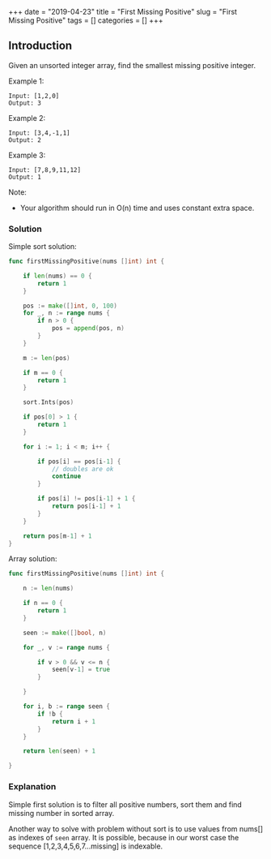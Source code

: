 +++
date = "2019-04-23"
title = "First Missing Positive"
slug = "First Missing Positive"
tags = []
categories = []
+++

## Introduction

Given an unsorted integer array, find the smallest missing positive integer.

Example 1:
```
Input: [1,2,0]
Output: 3
```
Example 2:
```
Input: [3,4,-1,1]
Output: 2
```
Example 3:
```
Input: [7,8,9,11,12]
Output: 1
```

Note:
* Your algorithm should run in O(n) time and uses constant extra space.

### Solution

Simple sort solution:
``` go
func firstMissingPositive(nums []int) int {

    if len(nums) == 0 {
        return 1
    }

    pos := make([]int, 0, 100)
    for _, n := range nums {
        if n > 0 {
            pos = append(pos, n)
        }    
    }

    m := len(pos)

    if m == 0 {
        return 1
    }

    sort.Ints(pos)

    if pos[0] > 1 {
        return 1
    }

    for i := 1; i < m; i++ {

        if pos[i] == pos[i-1] {
            // doubles are ok
            continue
        }

        if pos[i] != pos[i-1] + 1 {
            return pos[i-1] + 1
        }
    }

    return pos[m-1] + 1
}
```

Array solution:
``` go
func firstMissingPositive(nums []int) int {

    n := len(nums)

    if n == 0 {
        return 1
    }

    seen := make([]bool, n)

    for _, v := range nums {

        if v > 0 && v <= n {
            seen[v-1] = true
        }

    }

    for i, b := range seen {
        if !b {
            return i + 1
        }
    }

    return len(seen) + 1

}
```

### Explanation

Simple first solution is to filter all positive numbers, sort them and find missing number in sorted array.

Another way to solve with problem without sort is to use values from nums[] as indexes of `seen` array.
It is possible, because in our worst case the sequence [1,2,3,4,5,6,7...missing] is indexable.
